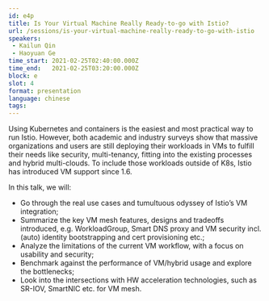 ```yaml
---
id: e4p
title: Is Your Virtual Machine Really Ready-to-go with Istio?
url: /sessions/is-your-virtual-machine-really-ready-to-go-with-istio
speakers:
 - Kailun Qin
 - Haoyuan Ge
time_start: 2021-02-25T02:40:00.000Z
time_end:   2021-02-25T03:20:00.000Z
block: e
slot: 4
format: presentation
language: chinese
tags:
---
```


Using Kubernetes and containers is the easiest and most practical way to run Istio. However, both academic and industry surveys show that massive organizations and users are still deploying their workloads in VMs to fulfill their needs like security, multi-tenancy, fitting into the existing processes and hybrid multi-clouds. To include those workloads outside of K8s, Istio has introduced VM support since 1.6.

In this talk, we will:
- Go through the real use cases and tumultuous odyssey of Istio’s VM integration;
- Summarize the key VM mesh features, designs and tradeoffs introduced, e.g. WorkloadGroup, Smart DNS proxy and VM security incl. (auto) identity bootstrapping and cert provisioning etc.;
- Analyze the limitations of the current VM workflow, with a focus on usability and security;
- Benchmark against the performance of VM/hybrid usage and explore the bottlenecks;
- Look into the intersections with HW acceleration technologies, such as SR-IOV, SmartNIC etc. for VM mesh.
